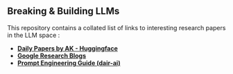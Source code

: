 ## Breaking & Building LLMs 

This repository contains a collated list of links to interesting research papers in the LLM space : <br/>

- <a href='https://huggingface.co/papers'>**Daily Papers by AK - Huggingface**</a>
- <a href='https://blog.research.google/search/label/Large%20Language%20Models?max-results=11'>**Google Research Blogs**</a>
- <a href='https://github.com/dair-ai/Prompt-Engineering-Guide'> **Prompt Engineering Guide (dair-ai)** </a>

